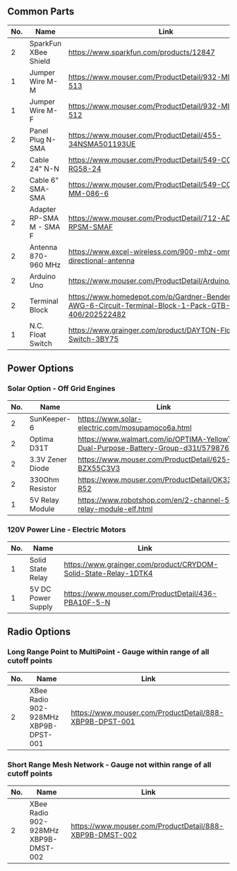 ## Common Parts
No. | Name | Link
--- | --- | ---
2 | SparkFun XBee Shield | https://www.sparkfun.com/products/12847
1 | Jumper Wire M-M | https://www.mouser.com/ProductDetail/932-MIKROE-513
1 | Jumper Wire M-F | https://www.mouser.com/ProductDetail/932-MIKROE-512
2 | Panel Plug N-SMA | https://www.mouser.com/ProductDetail/455-34NSMA501193UE
2 | Cable 24" N-N | https://www.mouser.com/ProductDetail/549-CCN-MM-RG58-24
2 | Cable 6" SMA-SMA | https://www.mouser.com/ProductDetail/549-CCSMA-MM-086-6
2 | Adapter RP-SMA M - SMA F | https://www.mouser.com/ProductDetail/712-ADP-RPSM-SMAF
2 | Antenna 870-960 MHz | https://www.excel-wireless.com/900-mhz-omni-directional-antenna
2 | Arduino Uno | https://www.mouser.com/ProductDetail/Arduino/A000066
2 | Terminal Block | https://www.homedepot.com/p/Gardner-Bender-22-10-AWG-6-Circuit-Terminal-Block-1-Pack-GTB-406/202522482
1 | N.C. Float Switch | https://www.grainger.com/product/DAYTON-Float-Switch-3BY75

## Power Options
### Solar Option - Off Grid Engines
No. | Name | Link
--- | --- | ---
2 | SunKeeper-6 | https://www.solar-electric.com/mosupamoco6a.html
2 | Optima D31T | https://www.walmart.com/ip/OPTIMA-YellowTop-Dual-Purpose-Battery-Group-d31t/579876980
2 | 3.3V Zener Diode | https://www.mouser.com/ProductDetail/625-BZX55C3V3
2 | 330Ohm Resistor | https://www.mouser.com/ProductDetail/OK3315E-R52
1 | 5V Relay Module | https://www.robotshop.com/en/2-channel-5v-relay-module-elf.html

### 120V Power Line - Electric Motors
No. | Name | Link
--- | --- | ---
1 | Solid State Relay | https://www.grainger.com/product/CRYDOM-Solid-State-Relay-1DTK4
1 | 5V DC Power Supply | https://www.mouser.com/ProductDetail/436-PBA10F-5-N

## Radio Options
### Long Range Point to MultiPoint - Gauge within range of all cutoff points
No. | Name | Link
--- | --- | ---
2 | XBee Radio 902-928MHz XBP9B-DPST-001 | https://www.mouser.com/ProductDetail/888-XBP9B-DPST-001

### Short Range Mesh Network - Gauge not within range of all cutoff points
No. | Name | Link
--- | --- | ---
2 | XBee Radio 902-928MHz XBP9B-DMST-002 | https://www.mouser.com/ProductDetail/888-XBP9B-DMST-002
